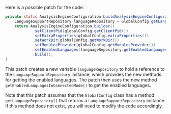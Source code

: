 Here is a possible patch for the code:

```java
private static AnalysisEngineConfiguration buildAnalysisEngineConfiguration() {
    LanguageSupportRepository languageRepository = GlobalConfig.getLanguageRepository();
    return AnalysisEngineConfiguration.builder()
            .setClientPid(globalConfig.getClientPid())
            .setExtraProperties(globalConfig.extraProperties())
            .setWorkDir(globalConfig.getWorkDir())
            .setModulesProvider(globalConfig.getModulesProvider())
            .setEnabledLanguages(languageRepository.getEnabledLanguagesInConnectedMode())
            .build();
}
```

This patch creates a new variable `languageRepository` to hold a reference to the `LanguageSupportRepository` instance, which provides the new methods for getting the enabled languages. The patch then uses the new method `getEnabledLanguagesInConnectedMode()` to get the enabled languages.

Note that this patch assumes that the `GlobalConfig` class has a method `getLanguageRepository()` that returns a `LanguageSupportRepository` instance. If this method does not exist, you will need to modify the code accordingly.